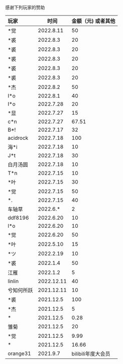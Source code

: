 感谢下列玩家的赞助

| 玩家       | 时间       | 金额（元) 或者其他 |
| :--------- | ---------- | ------------------ |
| *觉        | 2022.8.11  | 50                 |
| *裘        | 2022.8.3  | 20                |
| *裘        | 2022.8.3  | 20                 |
| *裘        | 2022.8.3  | 20                 |
| *裘        | 2022.8.3  | 20                 |
| *裘        | 2022.8.3  | 20                 |
| *杰        | 2022.8.2  | 50                 |
| I*o        | 2022.8.1  | 40                 |
| I*o        | 2022.7.28  | 20                 |
| *显        | 2022.7.27  | 15                 |
| c*n        | 2022.7.27  | 67.51              |
| B*!        | 2022.7.17  | 32                 |
| acidrock   | 2022.7.18  | 100                |
| 海*i       | 2022.7.18  | 10                 |
| J*t        | 2022.7.18  | 30                 |
| 白月汤圆   | 2022.7.18  | 10                 |
| T*n        | 2022.7.15  | 10                 |
| *叶        | 2022.7.15  | 30                 |
| *觉        | 2022.7.15  | 50                 |
| *.         | 2022.7.15  | 40                 |
| 车轴草     | 2022.6.*   | 2                  |
| ddf8196    | 2022.6.20  | 10                 |
| l*o        | 2022.6.20  | 10                 |
| *觉        | 2022.6.20  | 50                 |
| *叶        | 2022.5.10  | 15                 |
| *ツ        | 2022.2.19  | 10                 |
| *裘        | 2022.1.4   | 50                 |
| 江雁       | 2022.1.2   | 5                  |
| linlin     | 2022.12.11 | 40                 |
| 兮知何所跃 | 2021.12.11 | 10                 |
| *裘        | 2021.12.5  | 100                |
| *杰        | 2021.12.5  | 5                  |
| *          | 2021.12.5  | 0.28               |
| 雏菊       | 2021.12.5  | 20                 |
| *觉        | 2021.12.5  | 9.99               |
| *          | 2021.12.5  | 16.66              |
| orange31   | 2021.9.7   | bilibili年度大会员 |


